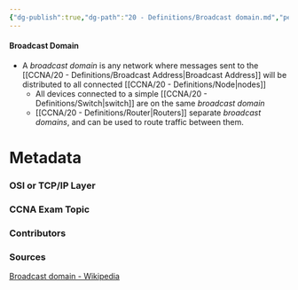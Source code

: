```yaml
---
{"dg-publish":true,"dg-path":"20 - Definitions/Broadcast domain.md","permalink":"/20-definitions/broadcast-domain/","tags":["defs_ccna"]}
---
```


#### Broadcast Domain
- A *broadcast domain* is any network where messages sent to the [[CCNA/20 - Definitions/Broadcast Address\|Broadcast Address]] will be distributed to all connected [[CCNA/20 - Definitions/Node\|nodes]]
	- All devices connected to a simple [[CCNA/20 - Definitions/Switch\|switch]] are on the same *broadcast domain*
	- [[CCNA/20 - Definitions/Router\|Routers]] separate *broadcast domains*, and can be used to route traffic between them.







# Metadata
### OSI or TCP/IP Layer

### CCNA Exam Topic

### Contributors

### Sources
[Broadcast domain - Wikipedia](https://en.wikipedia.org/wiki/Broadcast_domain)
